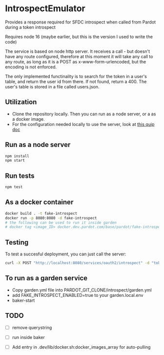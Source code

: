 # IntrospectEmulator

Provides a response required for SFDC introspect when called from Pardot during a token introspect

Requires node 16 (maybe earlier, but this is the version I used to write the code)

The service is based on node http server. It receives a call - but doesn't have any route configured, therefore at this moment it will take any call to any route, as long as it is a POST as x-www-form-urlencoded, but the encoding is not enforced.

The only implemented functinality is to search for the token in a user's table, and return the user id from there. If not found, return a 400. The user's table is stored in a file called users.json.

## Utilization

- Clone the repository locally. Then you can run as a node server, or a as a docker image.
- For the configuration needed locally to use the server, look at [this quip doc](https://salesforce.quip.com/e16wAOD5ZsZz)
  
## Run as a node server

```bash
npm install
npm start
```

## Run tests

```bash
npm test
```
  
## As a docker container

```bash
docker build . -t fake-introspect
docker run -p 8080:8080 -d fake-introspect
# the following can be used to run it inside garden
# docker tag <image_ID> docker.dev.pardot.com/base/pardot/fake-introspect/app:latest
```

## Testing

To test a succesful deployment, you can just call the server:

```bash
curl -X POST "http://localhost:8080/services/oauth2/introspect" -d "token=CustomToken3"
```

## To run as a garden service

- Copy garden.yml file into PARDOT_GIT_CLONE/introspect/garden.yml
- add FAKE_INTROSPECT_ENABLED=true to your garden.local.env
- baker-start

## TODO

- [ ] remove querystring
- [ ] run inside baker
- [ ] Add entry in .dev/lib/docker.sh:docker_images_array for auto-pulling

